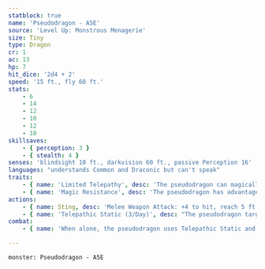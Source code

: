 ```yaml
---
statblock: true
name: 'Pseudodragon - A5E'
source: 'Level Up: Monstrous Menagerie'
size: Tiny
type: Dragon
cr: 1
ac: 13
hp: 7
hit_dice: '2d4 + 2'
speed: '15 ft., fly 60 ft.'
stats:
    - 6
    - 14
    - 12
    - 10
    - 12
    - 10
skillsaves:
    - { perception: 3 }
    - { stealth: 4 }
senses: 'blindsight 10 ft., darkvision 60 ft., passive Perception 16'
languages: "understands Common and Draconic but can't speak"
traits:
    - { name: 'Limited Telepathy', desc: 'The pseudodragon can magically communicate simple ideas, emotions, and images telepathically to any creature within 10 feet of it.' }
    - { name: 'Magic Resistance', desc: 'The pseudodragon has advantage on saving throws against spells and other magical effects.' }
actions:
    - { name: Sting, desc: 'Melee Weapon Attack: +4 to hit, reach 5 ft., one creature. Hit: 4 (1d4 + 2) piercing damage, and the target must succeed on a DC 11 Constitution saving throw or become poisoned. At the end of its next turn, it repeats the saving throw. On a success, the effect ends. On a failure, it falls unconscious for 1 hour. If it takes damage, or a creature uses an action to shake it awake, it wakes up, and the effect ends.' }
    - { name: 'Telepathic Static (3/Day)', desc: "The pseudodragon targets one creature it can see within 10 feet, forcing it to make a DC 11 Charisma saving throw. On a failure, it's stunned until the end of its next turn as it suffers a barrage of telepathic imagery." }
combat:
    - { name: 'When alone, the pseudodragon uses Telepathic Static and then flees, stinging only if cornered', desc: 'When fighting alongside allies, the pseudodragon uses Telepathic Static and its sting on an enemy that is engaged in melee with an ally.' }

---
```

```statblock
monster: Pseudodragon - A5E
```
